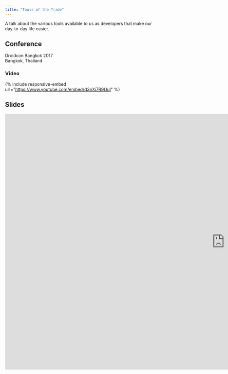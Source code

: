 ```yaml
---
title: "Tools of the Trade"
---
```

A talk about the various tools available to us as developers that make our day-to-day life easier.


## Conference
Droidcon Bangkok 2017  
Bangkok, Thailand


### Video
{% include responsive-embed url="https://www.youtube.com/embed/d3nXi7R9UuI" %}


## Slides
<div class="responsive-embed responsive-embed-16by9">
  <iframe src="https://docs.google.com/presentation/d/e/2PACX-1vTiS69DrK4sExXM0E9KxDNNz4tuEm3LO-1ZbVxsfqufni7MFXjpwyx-dtiHGexuw1mj9om05fqlXNyr/embed?start=false&loop=false&delayms=3000" frameborder="0" width="1440" height="839" allowfullscreen="true" mozallowfullscreen="true" webkitallowfullscreen="true"></iframe>
</div>


